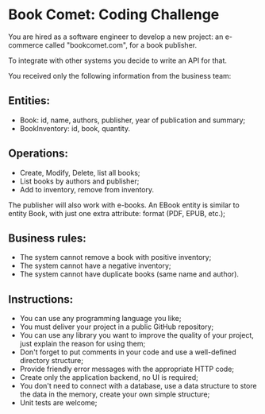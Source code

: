# Book Comet: Coding Challenge

You are hired as a software engineer to develop a new project: an e-commerce called "bookcomet.com", for a book publisher.

To integrate with other systems you decide to write an API for that.

You received only the following information from the business team:

## Entities:
* Book: id, name, authors, publisher, year of publication and summary;
* BookInventory: id, book, quantity.
 
## Operations: 
* Create, Modify, Delete, list all books;
* List books by authors and publisher;
* Add to inventory, remove from inventory.

The publisher will also work with e-books. An EBook entity is similar to entity Book, with just one extra attribute: format (PDF, EPUB, etc.);

## Business rules:
* The system cannot remove a book with positive inventory;
* The system cannot have a negative inventory;
* The system cannot have duplicate books (same name and author).

## Instructions:
* You can use any programming language you like;
* You must deliver your project in a public GitHub repository;
* You can use any library you want to improve the quality of your project, just explain the reason for using them;
* Don't forget to put comments in your code and use a well-defined directory structure;
* Provide friendly error messages with the appropriate HTTP code;
* Create only the application backend, no UI is required;
* You don't need to connect with a database, use a data structure to store the data in the memory, create your own  simple structure;
* Unit tests are welcome;
